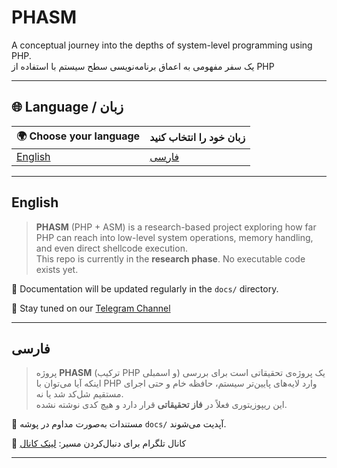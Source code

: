 # PHASM

A conceptual journey into the depths of system-level programming using PHP.  
یک سفر مفهومی به اعماق برنامه‌نویسی سطح سیستم با استفاده از PHP

---

## 🌐 Language / زبان

| 🌍 Choose your language | زبان خود را انتخاب کنید |
|-------------------------|--------------------------|
| [English](#english)     | [فارسی](#فارسی)          |

---

## English

> **PHASM** (PHP + ASM) is a research-based project exploring how far PHP can reach into low-level system operations, memory handling, and even direct shellcode execution.  
> This repo is currently in the **research phase**. No executable code exists yet.

📁 Documentation will be updated regularly in the `docs/` directory.

📡 Stay tuned on our [Telegram Channel](https://t.me/YOUR_CHANNEL)

---

## فارسی

> پروژه **PHASM** (ترکیب PHP و اسمبلی) یک پروژه‌ی تحقیقاتی است برای بررسی اینکه آیا می‌توان با PHP وارد لایه‌های پایین‌تر سیستم، حافظه خام و حتی اجرای مستقیم شل‌کد شد یا نه.  
> این ریپوزیتوری فعلاً در **فاز تحقیقاتی** قرار دارد و هیچ کدی نوشته نشده.

📁 مستندات به‌صورت مداوم در پوشه `docs/` آپدیت می‌شوند.

📡 کانال تلگرام برای دنبال‌کردن مسیر: [لینک کانال](https://t.me/MrN3x74)

---
